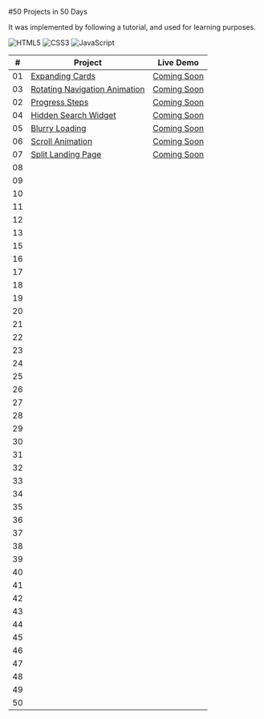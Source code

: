#50 Projects in 50 Days

It was implemented by following a tutorial, and used for learning purposes.

![HTML5](https://img.shields.io/badge/HTML5-E34F26?style=for-the-badge&logo=html5&logoColor=white) ![CSS3](https://img.shields.io/badge/CSS3-1572B6?style=for-the-badge&logo=css3&logoColor=white) ![JavaScript](https://img.shields.io/badge/JavaScript-F7DF1E?style=for-the-badge&logo=javascript&logoColor=black)

|  #  | Project                                                                                                                           | Live Demo       |
| :-: | --------------------------------------------------------------------------------------------------------------------------------- | --------------- |
| 01  | [Expanding Cards](https://github.com/batuhan-kaya/50_Projects_in_50_Days/tree/main/Projects/01-Expanding-Cards)                   | [Coming Soon]() |
| 03  | [Rotating Navigation Animation](https://github.com/batuhan-kaya/50_Projects_in_50_Days/tree/main/Projects/03-Rotating-Navigation) | [Coming Soon]() |
| 02  | [Progress Steps](https://github.com/batuhan-kaya/50_Projects_in_50_Days/tree/main/Projects/02-Progress-Steps)                     | [Coming Soon]() |
| 04  | [Hidden Search Widget](https://github.com/batuhan-kaya/50_Projects_in_50_Days/tree/main/Projects/04-Hidden-Search-Widget)         | [Coming Soon]() |
| 05  | [Blurry Loading](https://github.com/batuhan-kaya/50_Projects_in_50_Days/tree/main/Projects/05-Blurry-Loading)                     | [Coming Soon]() |
| 06  | [Scroll Animation](https://github.com/batuhan-kaya/50_Projects_in_50_Days/tree/main/Projects/06-Scroll-Animation)                 | [Coming Soon]() |
| 07  | [Split Landing Page](https://github.com/batuhan-kaya/50_Projects_in_50_Days/tree/main/Projects/07-Split-Landing-Page)             | [Coming Soon]() |
| 08  |                                                                                                                                   |                 |
| 09  |                                                                                                                                   |                 |
| 10  |                                                                                                                                   |                 |
| 11  |                                                                                                                                   |                 |
| 12  |                                                                                                                                   |                 |
| 13  |                                                                                                                                   |                 |
| 15  |                                                                                                                                   |                 |
| 16  |                                                                                                                                   |                 |
| 17  |                                                                                                                                   |                 |
| 18  |                                                                                                                                   |                 |
| 19  |                                                                                                                                   |                 |
| 20  |                                                                                                                                   |                 |
| 21  |                                                                                                                                   |                 |
| 22  |                                                                                                                                   |                 |
| 23  |                                                                                                                                   |                 |
| 24  |                                                                                                                                   |                 |
| 25  |                                                                                                                                   |                 |
| 26  |                                                                                                                                   |                 |
| 27  |                                                                                                                                   |                 |
| 28  |                                                                                                                                   |                 |
| 29  |                                                                                                                                   |                 |
| 30  |                                                                                                                                   |                 |
| 31  |                                                                                                                                   |                 |
| 32  |                                                                                                                                   |                 |
| 33  |                                                                                                                                   |                 |
| 34  |                                                                                                                                   |                 |
| 35  |                                                                                                                                   |                 |
| 36  |                                                                                                                                   |                 |
| 37  |                                                                                                                                   |                 |
| 38  |                                                                                                                                   |                 |
| 39  |                                                                                                                                   |                 |
| 40  |                                                                                                                                   |                 |
| 41  |                                                                                                                                   |                 |
| 42  |                                                                                                                                   |                 |
| 43  |                                                                                                                                   |                 |
| 44  |                                                                                                                                   |                 |
| 45  |                                                                                                                                   |                 |
| 46  |                                                                                                                                   |                 |
| 47  |                                                                                                                                   |                 |
| 48  |                                                                                                                                   |                 |
| 49  |                                                                                                                                   |                 |
| 50  |                                                                                                                                   |                 |
